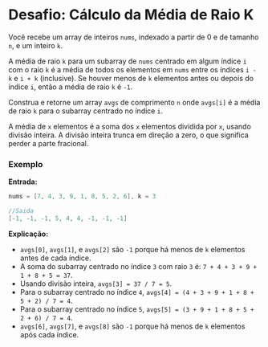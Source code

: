 # Desafio: Cálculo da Média de Raio K

Você recebe um array de inteiros `nums`, indexado a partir de 0 e de tamanho `n`, e um inteiro `k`.

A média de raio `k` para um subarray de `nums` centrado em algum índice `i` com o raio `k` é a média de todos os elementos em `nums` entre os índices `i - k` e `i + k` (inclusive). Se houver menos de `k` elementos antes ou depois do índice `i`, então a média de raio `k` é `-1`.

Construa e retorne um array `avgs` de comprimento `n` onde `avgs[i]` é a média de raio `k` para o subarray centrado no índice `i`.

A média de `x` elementos é a soma dos `x` elementos dividida por `x`, usando divisão inteira. A divisão inteira trunca em direção a zero, o que significa perder a parte fracional.

### Exemplo

**Entrada:**

```C#
nums = [7, 4, 3, 9, 1, 8, 5, 2, 6], k = 3

//Saida
[-1, -1, -1, 5, 4, 4, -1, -1, -1]
```
**Explicação:**

- `avgs[0]`, `avgs[1]`, e `avgs[2]` são `-1` porque há menos de `k` elementos antes de cada índice.
- A soma do subarray centrado no índice `3` com raio `3` é: `7 + 4 + 3 + 9 + 1 + 8 + 5 = 37`.
- Usando divisão inteira, `avgs[3] = 37 / 7 = 5`.
- Para o subarray centrado no índice `4`, `avgs[4] = (4 + 3 + 9 + 1 + 8 + 5 + 2) / 7 = 4`.
- Para o subarray centrado no índice `5`, `avgs[5] = (3 + 9 + 1 + 8 + 5 + 2 + 6) / 7 = 4`.
- `avgs[6]`, `avgs[7]`, e `avgs[8]` são `-1` porque há menos de `k` elementos após cada índice.